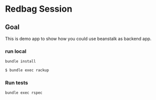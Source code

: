 # Redbag Session

## Goal
This is demo app to show how you could use beanstalk as backend app.



### run local
```sh
bundle install
```

```sh
$ bundle exec rackup
```

### Run tests
```
bundle exec rspec
```


